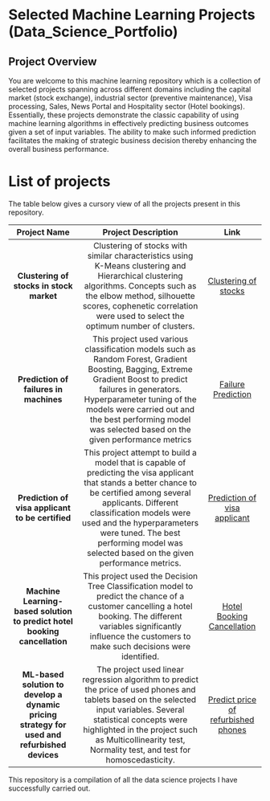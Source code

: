 # Selected Machine Learning Projects (Data_Science_Portfolio)

## Project Overview

You are welcome to this machine learning repository which is a collection of selected projects spanning across different domains including the capital market (stock exchange), industrial sector (preventive maintenance), Visa processing, Sales, News Portal and Hospitality sector (Hotel bookings). Essentially, these projects demonstrate the classic capability of using machine learning algorithms in effectively predicting business outcomes given a set of input variables. The ability to make such informed prediction facilitates the making of strategic business decision thereby enhancing the overall business performance.

# List of projects

The table below gives a cursory view of all the projects present in this repository.

|Project Name| Project Description|Link
|:-----------:|:-------------------:|:-------:
|**Clustering of stocks in stock market**           |Clustering of stocks with similar characteristics using K-Means clustering and Hierarchical clustering algorithms. Concepts such as the elbow method, silhouette scores, cophenetic correlation were used to select the optimum number of clusters.                    |[Clustering of stocks](https://github.com/John-sam1983/John_Samson_Data_Science_Portfolio/tree/main/Clustering_Analysis_of_stock_market_data%20(Unsupervised_learning))
|**Prediction of failures in machines**|This project used various classification models such as Random Forest, Gradient Boosting, Bagging, Extreme Gradient Boost to predict failures in generators. Hyperparameter tuning of the models were carried out and the best performing model was selected based on the given performance metrics|[Failure Prediction](https://github.com/John-sam1983/John_Samson_Data_Science_Portfolio/tree/main/Predicting_failures_in_wind_generators_for_preventive_maintenance)
|**Prediction of visa applicant to be certified**|This project attempt to build a model that is capable of predicting the visa applicant that stands a better chance to be certified among several applicants. Different classification models were used and the hyperparameters were tuned. The best performing model was selected based on the given performance metrics.|[Prediction of visa applicant](https://github.com/John-sam1983/John_Samson_Data_Science_Portfolio/tree/main/Machine_learning_model_for_predicting_candidates_with_high_chance_of_VISA_approval)
|**Machine Learning-based solution to predict hotel booking cancellation**|This project used the Decision Tree Classification model to predict the chance of a customer cancelling a hotel booking. The different variables significantly influence the customers to make such decisions were identified.|[Hotel Booking Cancellation](https://github.com/John-sam1983/John_Samson_Data_Science_Portfolio/tree/main/Predicting_Hotel_Booking_Cancellation)
|**ML-based solution to develop a dynamic pricing strategy for used and refurbished devices**|The project used linear regression algorithm to predict the price of used phones and tablets based on the selected input variables. Several statistical concepts were highlighted in the project such as  Multicollinearity test, Normality test, and test for homoscedasticity.|[Predict price of refurbished phones](https://github.com/John-sam1983/John_Samson_Data_Science_Portfolio/tree/main/Linear_Regression_Model_to_predict_price_of_used_phones)

This repository is a compilation of all the data science projects I have successfully carried out.
